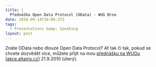 ```yaml
---
title: |
  Přednáška Open Data Protocol (OData) - WUG Brno
date: 2010-09-14T10:00:37Z
tags:
  - Presentations &amp; Speaking
layout: post
---
```

Znáte OData nebo dlouze Open Data Protocol? Ať tak či tak, pokud se chcete dozvědět více, můžete přijít na mou [přednášku na WUGu][1] [[akce.altairis.cz][2]] 21.9.2010 (úterý).

[1]: http://wug.cz/brno/akce/164-Open-Data-Protocol
[2]: http://akce.altairis.cz/Events/371.aspx